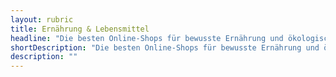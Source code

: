 ```yaml
---
layout: rubric
title: Ernährung & Lebensmittel
headline: "Die besten Online-Shops für bewusste Ernährung und ökologische Lebensmittel"
shortDescription: "Die besten Online-Shops für bewusste Ernährung und ökologische Lebensmittel."
description: ""
---
```

